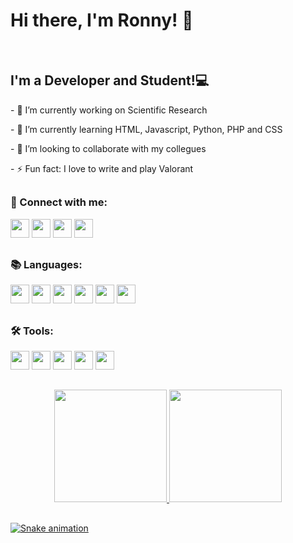 <h1>Hi there, I'm Ronny! 👋</h1>
<div>
  <br />
  <h2>I'm a Developer and Student!💻</h2>
  <p>- 🔭 I’m currently working on Scientific Research</p>
  <p>- 🌱 I’m currently learning HTML, Javascript, Python, PHP and CSS</p>
  <p>- 👯 I’m looking to collaborate with my collegues</p>
  <p>- ⚡ Fun fact: I love to write and play Valorant</p>
</div>

##

<div style="display: inline_block">
  <p>
    <strong><h3>📱 Connect with me:</h3></strong>
  </p>
  <a href="mailto: ronnylrsd@gmail.com" target="_blank">
    <img
      height="30"
      src="https://img.shields.io/badge/Gmail-D14836?style=for-the-badge&logo=gmail&logoColor=white"
  /></a>
  <a href="https://www.instagram.com/ronny.ribeiro1604/" target="_blank">
    <img
      height="30"
      src="https://img.shields.io/badge/Instagram-E4405F?style=for-the-badge&logo=instagram&logoColor=white"
  /></a>
  <a href="https://www.linkedin.com/in/ronny-lima-ribeiro-da-silva/" target="_blank">
    <img
      height="30"
      src="https://img.shields.io/badge/LinkedIn-0077B5?style=for-the-badge&logo=linkedin&logoColor=white"
  /></a>
  <a href="https://twitter.com/ronnylrsd" target="_blank">
    <img
      height="30"
      src="https://img.shields.io/badge/Twitter-1DA1F2?style=for-the-badge&logo=twitter&logoColor=white"
  /></a>
</div>

##

<div style="display: inline_block">
  <p>
    <strong><h3>📚 Languages:</h3></strong>
  </p>
  <img
    height="30em"
    src="https://img.shields.io/badge/CSS3-1572B6?style=for-the-badge&logo=css3&logoColor=white"
  />
  <img
    height="30em"
    src="https://img.shields.io/badge/HTML5-E34F26?style=for-the-badge&logo=html5&logoColor=white"
  />
  <img
    height="30em"
    src="https://img.shields.io/badge/Java-ED8B00?style=for-the-badge&logo=java&logoColor=white"
  />
  <img 
    height="30rem"
    src="https://img.shields.io/badge/JavaScript-323330?style=for-the-badge&logo=javascript&logoColor=F7DF1E"
  />
  <img
    height="30rem"
    src="https://img.shields.io/badge/Python-FFD43B?style=for-the-badge&logo=python&logoColor=darkgreen"
  />
  <img
    height="30rem"
    src="https://img.shields.io/badge/PHP-777BB4?style=for-the-badge&logo=php&logoColor=white"
  />
</div>

##

<div style="display: inline_block">
  <p>
    <strong><h3>🛠️ Tools:</h3></strong>
  </p>
  <img
    height="30em"
    src="https://img.shields.io/badge/Amazon_AWS-232F3E?style=for-the-badge&logo=amazon-aws&logoColor=white"
  />
  <img
    height="30em"
    src="https://img.shields.io/badge/Arduino_IDE-00979D?style=for-the-badge&logo=arduino&logoColor=white"
  />
  <img
    height="30em"
    src="https://img.shields.io/badge/Visual_Studio_Code-0078D4?style=for-the-badge&logo=visual%20studio%20code&logoColor=white"
  />
  <img
    height="30em"
    src="https://img.shields.io/badge/Windows-0078D6?style=for-the-badge&logo=windows&logoColor=white"
  />
  <img
    height="30em"
    src="https://img.shields.io/badge/Android-3DDC84?style=for-the-badge&logo=android&logoColor=white"
  />
</div>

##

<div align="center">
  <a href="https://github.com/rafaballerini">
  <img height="180em" src="https://github-readme-stats.vercel.app/api?username=ronnylrsd&show_icons=true&theme=radical&include_all_commits=true&count_private=true"/>
  <img height="180em" src="https://github-readme-stats.vercel.app/api/top-langs/?username=ronnylrsd&layout=compact&langs_count=7&theme=radical"/>
</div>
  
##
  
  ![Snake animation](https://github.com/ronnylrsd/ronnylrsd/blob/main/.github/workflows/cobrinha.yml)
